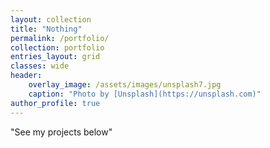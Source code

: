 ```yaml
---
layout: collection
title: "Nothing"
permalink: /portfolio/
collection: portfolio
entries_layout: grid
classes: wide
header:
    overlay_image: /assets/images/unsplash7.jpg
    caption: "Photo by [Unsplash](https://unsplash.com)"
author_profile: true
---
```


"See my projects below"
